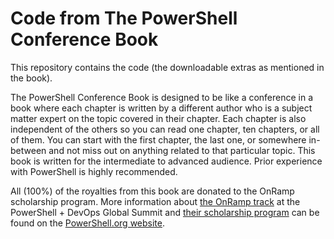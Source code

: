 Code from The PowerShell Conference Book
==========

This repository contains the code (the downloadable extras as mentioned in the book).

The PowerShell Conference Book is designed to be like a conference in a book where each chapter is written by a different author who is a subject matter expert on the topic covered in their chapter. Each chapter is also independent of the others so you can read one chapter, ten chapters, or all of them. You can start with the first chapter, the last one, or somewhere in-between and not miss out on anything related to that particular topic. This book is written for the intermediate to advanced audience. Prior experience with PowerShell is highly recommended.

All (100%) of the royalties from this book are donated to the OnRamp scholarship program. More information about [the OnRamp track](https://powershell.org/summit/summit-onramp/) at the PowerShell + DevOps Global Summit and [their scholarship program](https://powershell.org/summit/summit-onramp/onramp-scholarship/) can be found on the [PowerShell.org website](https://powershell.org/).
